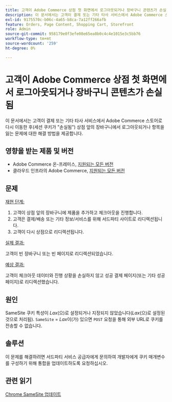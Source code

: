 ```yaml
---
title: 고객이 Adobe Commerce 상점 첫 화면에서 로그아웃되거나 장바구니 콘텐츠가 손실됨
description: 이 문서에서는 고객이 결제 또는 기타 타사 서비스에서 Adobe Commerce 스토어로 다시 이동한 후(세션 쿠키가 "손실됨") 스토어프런트의 장바구니에서 로그아웃되거나 항목을 잃는 문제에 대한 해결 방법과 해결 방법을 제공합니다.
exl-id: 9175570c-b06c-4a65-b8ca-7a12ff266afb
feature: Orders, Page Content, Shopping Cart, Storefront
role: Admin
source-git-commit: 958179e0f3efe08e65ea8b0c4c4e1015e3c5bb76
workflow-type: tm+mt
source-wordcount: '259'
ht-degree: 0%

---
```


# 고객이 Adobe Commerce 상점 첫 화면에서 로그아웃되거나 장바구니 콘텐츠가 손실됨

이 문서에서는 고객이 결제 또는 기타 타사 서비스에서 Adobe Commerce 스토어로 다시 이동한 후(세션 쿠키가 &quot;손실됨&quot;) 상점 앞의 장바구니에서 로그아웃되거나 항목을 잃는 문제에 대한 해결 방법을 제공합니다.

## 영향을 받는 제품 및 버전

* Adobe Commerce 온-프레미스, [지원되는 모든 버전](https://magento.com/sites/default/files/magento-software-lifecycle-policy.pdf)
* 클라우드 인프라의 Adobe Commerce, [지원되는 모든 버전](https://magento.com/sites/default/files/magento-software-lifecycle-policy.pdf)

## 문제

<u>재현 단계:</u>

1. 고객이 상점 앞의 장바구니에 제품을 추가하고 체크아웃을 진행합니다.
1. 고객은 결제/배송 또는 기타 정보/서비스를 위해 서드파티 사이트로 리디렉션됩니다.
1. 고객이 다시 상점으로 리디렉션됩니다.

<u>실제 결과:</u>

고객이 빈 장바구니 또는 빈 페이지로 리디렉션되었습니다.

<u>예상 결과:</u>

고객이 체크아웃 데이터와 진행 상황을 손실하지 않고 성공 결제 페이지(또는 기타 성공 페이지)로 리디렉션했습니다.

## 원인

SameSite 쿠키 특성이 *Lax*(으)로 설정되거나 지정되지 않았습니다(*Lax*(으)로 설정된 것으로 처리됨). `SameSite` = *Lax*&#x200B;이(가) 있으면 `POST` 요청을 통해 외부 URL로 쿠키를 전송할 수 없습니다.

## 솔루션

이 문제를 해결하려면 서드파티 서비스 공급자에게 문의하여 개발자에게 쿠키 매개변수를 구성하기 위해 통합을 업데이트하도록 요청하십시오.

## 관련 읽기

[Chrome SameSite 업데이트](https://www.chromestatus.com/feature/5088147346030592)
